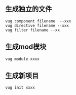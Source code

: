 
## 生成独立的文件
    vug component filename  --xxx
    vug directive filename --xxx
    vug filter filename --xx



## 生成mod模块
    vug module xxxx


## 生成新项目
    vug init xxxx  


